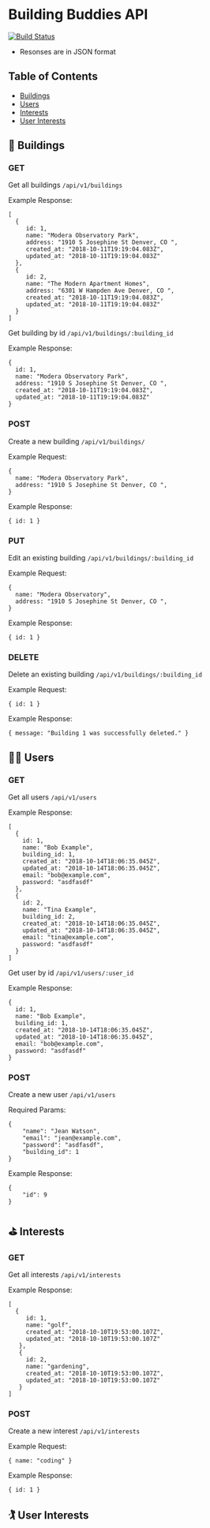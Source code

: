 # Building Buddies API

[![Build Status](https://travis-ci.org/laurakwhit/travis-test.svg?branch=master)](https://travis-ci.org/laurakwhit/travis-test)

* Resonses are in JSON format

## Table of Contents

* [Buildings](#-buildings)
* [Users](#-users)
* [Interests](#-interests)
* [User Interests](#%EF%B8%8F-user-interests)

## 🏢 Buildings

### GET

Get all buildings ```/api/v1/buildings```

Example Response:

```
[
  {
     id: 1,
     name: "Modera Observatory Park",
     address: "1910 S Josephine St Denver, CO ",
     created_at: "2018-10-11T19:19:04.083Z",
     updated_at: "2018-10-11T19:19:04.083Z"
  },
  {
     id: 2,
     name: "The Modern Apartment Homes",
     address: "6301 W Hampden Ave Denver, CO ",
     created_at: "2018-10-11T19:19:04.083Z",
     updated_at: "2018-10-11T19:19:04.083Z"
  }
]
```
Get building by id ```/api/v1/buildings/:building_id```

Example Response:

```
{
  id: 1,
  name: "Modera Observatory Park",
  address: "1910 S Josephine St Denver, CO ",
  created_at: "2018-10-11T19:19:04.083Z",
  updated_at: "2018-10-11T19:19:04.083Z"
}
```

### POST

Create a new building ```/api/v1/buildings/```

Example Request:
```
{
  name: "Modera Observatory Park",
  address: "1910 S Josephine St Denver, CO ",
}
```

Example Response:

```
{ id: 1 }
```

### PUT

Edit an existing building ```/api/v1/buildings/:building_id```

Example Request:
```
{
  name: "Modera Observatory",
  address: "1910 S Josephine St Denver, CO ",
}
```

Example Response:

```
{ id: 1 }
```

### DELETE

Delete an existing building ```/api/v1/buildings/:building_id```

Example Request:
```
{ id: 1 }
```

Example Response:

```
{ message: "Building 1 was successfully deleted." }
```

## 👩‍💻 Users

### GET

Get all users ```/api/v1/users```

Example Response:

```
[
  {
    id: 1,
    name: "Bob Example",
    building_id: 1,
    created_at: "2018-10-14T18:06:35.045Z",
    updated_at: "2018-10-14T18:06:35.045Z",
    email: "bob@example.com",
    password: "asdfasdf"
  },
  {
    id: 2,
    name: "Tina Example",
    building_id: 2,
    created_at: "2018-10-14T18:06:35.045Z",
    updated_at: "2018-10-14T18:06:35.045Z",
    email: "tina@example.com",
    password: "asdfasdf"
  }
]
```

Get user by id ```/api/v1/users/:user_id```

Example Response:

```
{
  id: 1,
  name: "Bob Example",
  building_id: 1,
  created_at: "2018-10-14T18:06:35.045Z",
  updated_at: "2018-10-14T18:06:35.045Z",
  email: "bob@example.com",
  password: "asdfasdf"
}
```

### POST

Create a new user ```/api/v1/users```

Required Params:

```
{
	"name": "Jean Watson",
	"email": "jean@example.com",
	"password": "asdfasdf",
	"building_id": 1
}
```

Example Response: 

```
{
    "id": 9
}
```

## ⛳ Interests

### GET

Get all interests ```/api/v1/interests```

Example Response:

```
[
  {
     id: 1,
     name: "golf",
     created_at: "2018-10-10T19:53:00.107Z",
     updated_at: "2018-10-10T19:53:00.107Z"
   },
   {
     id: 2,
     name: "gardening",
     created_at: "2018-10-10T19:53:00.107Z",
     updated_at: "2018-10-10T19:53:00.107Z"
   }
]
```

### POST

Create a new interest ```/api/v1/interests```

Example Request:

```
{ name: "coding" }
```

Example Response:

```
{ id: 1 }
```
## 🏌️ User Interests
